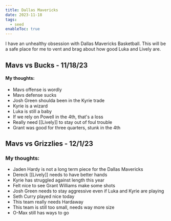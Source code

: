 ```yaml
---
title: Dallas Mavericks
date: 2023-11-18
tags:
  - seed
enableToc: true
---
```

I have an unhealthy obsession with Dallas Mavericks Basketball. This will be a safe place for me to vent and brag about how good Luka and Lively are.

## Mavs vs Bucks - 11/18/23
#### My thoughts:
- Mavs offense is wordly
- Mavs defense sucks
- Josh Green shoulda been in the Kyrie trade
- Kyrie is a wizard
- Luka is still a baby 
- If we rely on Powell in the 4th, that's a loss
- Really need [[Lively]] to stay out of foul trouble
- Grant was good for three quarters, stunk in the 4th

## Mavs vs Grizzlies - 12/1/23
### My thoughts:
- Jaden Hardy is not a long term piece for the Dallas Mavericks
- Dereck [[Lively]] needs to have better hands 
- Kyrie has struggled against length this year
- Felt nice to see Grant Williams make some shots 
- Josh Green needs to stay aggressive even if Luka and Kyrie are playing
- Seth Curry played nice today
- This team really needs Hardaway 
- This team is still too small, needs way more size
- O-Max still has ways to go